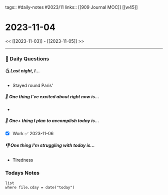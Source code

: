 tags:: #daily-notes #2023/11 
links:: [[909 Journal MOC]] [[w45]]
# 2023-11-04

<< [[2023-11-03]] - [[2023-11-05]] >>

---
### 📅 Daily Questions
##### 🌜 Last night, I...
- Stayed round Paris'

##### 🙌 One thing I've excited about right now is...
- 

##### 🚀 One+ thing I plan to accomplish today is...
- [x] Work ✅ 2023-11-06

##### 👎 One thing I'm struggling with today is...
- Tiredness

### Todays Notes
```dataview
list 
where file.cday = date("today")
```